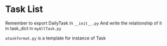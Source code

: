 # Task List

Remember to export DailyTask in `__init__.py`
And write the relationship of it in task_dict in `myAllTask.py`

`ataskformat.py` is a template for instance of Task
